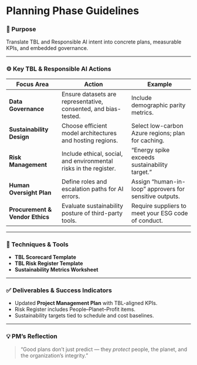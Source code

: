 # Planning Phase Guidelines

### 🎯 Purpose
Translate TBL and Responsible AI intent into concrete plans, measurable KPIs, and embedded governance.

---

### ⚙️ Key TBL & Responsible AI Actions
| Focus Area | Action | Example |
|-------------|---------|----------|
| **Data Governance** | Ensure datasets are representative, consented, and bias-tested. | Include demographic parity metrics. |
| **Sustainability Design** | Choose efficient model architectures and hosting regions. | Select low-carbon Azure regions; plan for caching. |
| **Risk Management** | Include ethical, social, and environmental risks in the register. | “Energy spike exceeds sustainability target.” |
| **Human Oversight Plan** | Define roles and escalation paths for AI errors. | Assign “human-in-loop” approvers for sensitive outputs. |
| **Procurement & Vendor Ethics** | Evaluate sustainability posture of third-party tools. | Require suppliers to meet your ESG code of conduct. |

---

### 🧭 Techniques & Tools
- **TBL Scorecard Template**  
- **TBL Risk Register Template**  
- **Sustainability Metrics Worksheet**  

---

### ✅ Deliverables & Success Indicators
- Updated **Project Management Plan** with TBL-aligned KPIs.  
- Risk Register includes People–Planet–Profit items.  
- Sustainability targets tied to schedule and cost baselines.  

---

### 💡 PM’s Reflection
> “Good plans don’t just predict — they *protect* people, the planet, and the organization’s integrity.”
